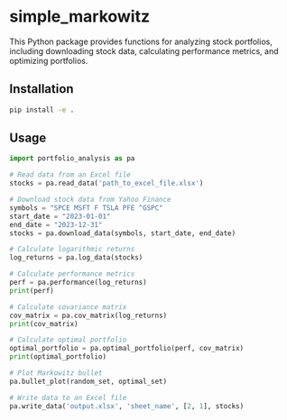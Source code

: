 # simple_markowitz

This Python package provides functions for analyzing stock portfolios, including downloading stock data, calculating performance metrics, and optimizing portfolios.

## Installation

```bash
pip install -e .
```

## Usage

```python
import portfolio_analysis as pa

# Read data from an Excel file
stocks = pa.read_data('path_to_excel_file.xlsx')

# Download stock data from Yahoo Finance
symbols = "SPCE MSFT F TSLA PFE ^GSPC"
start_date = "2023-01-01"
end_date = "2023-12-31"
stocks = pa.download_data(symbols, start_date, end_date)

# Calculate logarithmic returns
log_returns = pa.log_data(stocks)

# Calculate performance metrics
perf = pa.performance(log_returns)
print(perf)

# Calculate covariance matrix
cov_matrix = pa.cov_matrix(log_returns)
print(cov_matrix)

# Calculate optimal portfolio
optimal_portfolio = pa.optimal_portfolio(perf, cov_matrix)
print(optimal_portfolio)

# Plot Markowitz bullet
pa.bullet_plot(random_set, optimal_set)

# Write data to an Excel file
pa.write_data('output.xlsx', 'sheet_name', [2, 1], stocks)
```


